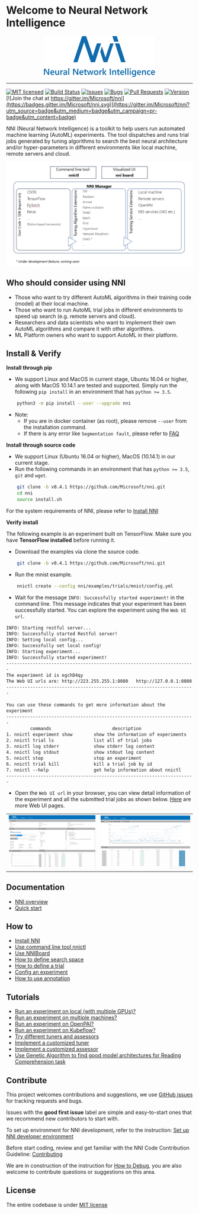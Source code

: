 # Welcome to Neural Network Intelligence

<p align="center">
<img src="img/nni_logo.png" alt="drawing" width="300"/>
</p>

-----------

[![MIT licensed](https://img.shields.io/badge/license-MIT-yellow.svg)](https://github.com/Microsoft/nni/blob/master/LICENSE)
[![Build Status](https://msrasrg.visualstudio.com/NNIOpenSource/_apis/build/status/Microsoft.nni)](https://msrasrg.visualstudio.com/NNIOpenSource/_build/latest?definitionId=6)
[![Issues](https://img.shields.io/github/issues-raw/Microsoft/nni.svg)](https://github.com/Microsoft/nni/issues?q=is%3Aissue+is%3Aopen)
[![Bugs](https://img.shields.io/github/issues/Microsoft/nni/bug.svg)](https://github.com/Microsoft/nni/issues?q=is%3Aissue+is%3Aopen+label%3Abug)
[![Pull Requests](https://img.shields.io/github/issues-pr-raw/Microsoft/nni.svg)](https://github.com/Microsoft/nni/pulls?q=is%3Apr+is%3Aopen)
[![Version](https://img.shields.io/github/release/Microsoft/nni.svg)](https://github.com/Microsoft/nni/releases) [![Join the chat at https://gitter.im/Microsoft/nni](https://badges.gitter.im/Microsoft/nni.svg)](https://gitter.im/Microsoft/nni?utm_source=badge&utm_medium=badge&utm_campaign=pr-badge&utm_content=badge)

NNI (Neural Network Intelligence) is a toolkit to help users run automated machine learning (AutoML) experiments. 
The tool dispatches and runs trial jobs generated by tuning algorithms to search the best neural architecture and/or hyper-parameters in different environments like local machine, remote servers and cloud.

<p align="center">
<img src="img/nni_arch_overview.png" alt="drawing"/>
</p>

## **Who should consider using NNI**
* Those who want to try different AutoML algorithms in their training code (model) at their local machine.
* Those who want to run AutoML trial jobs in different environments to speed up search (e.g. remote servers and cloud).
* Researchers and data scientists who want to implement their own AutoML algorithms and compare it with other algorithms.
* ML Platform owners who want to support AutoML in their platform.

## **Install & Verify**

**Install through pip** 	
* We support Linux and MacOS in current stage, Ubuntu 16.04 or higher, along with MacOS 10.14.1 are tested and supported. Simply run the following `pip install` in an environment that has `python >= 3.5`.	
```bash	
    python3 -m pip install --user --upgrade nni
```
* Note:
  * If you are in docker container (as root), please remove `--user` from the installation command.
  * If there is any error like `Segmentation fault`, please refer to [FAQ](FAQ.md)

**Install through source code**
* We support Linux (Ubuntu 16.04 or higher), MacOS (10.14.1) in our current stage. 
* Run the following commands in an environment that has `python >= 3.5`, `git` and `wget`.
```bash	
    git clone -b v0.4.1 https://github.com/Microsoft/nni.git
    cd nni	
    source install.sh	
```

For the system requirements of NNI, please refer to [Install NNI](Installation.md)

**Verify install**	

The following example is an experiment built on TensorFlow. Make sure you have **TensorFlow installed** before running it.	
* Download the examples via clone the source code.	
```bash	
    git clone -b v0.4.1 https://github.com/Microsoft/nni.git
```
* Run the mnist example.
```bash
    nnictl create --config nni/examples/trials/mnist/config.yml
```

* Wait for the message `INFO: Successfully started experiment!` in the command line. This message indicates that your experiment has been successfully started. You can explore the experiment using the `Web UI url`.
```
INFO: Starting restful server...
INFO: Successfully started Restful server!
INFO: Setting local config...
INFO: Successfully set local config!
INFO: Starting experiment...
INFO: Successfully started experiment!
-----------------------------------------------------------------------
The experiment id is egchD4qy
The Web UI urls are: http://223.255.255.1:8080   http://127.0.0.1:8080
-----------------------------------------------------------------------

You can use these commands to get more information about the experiment
-----------------------------------------------------------------------
         commands                       description
1. nnictl experiment show        show the information of experiments
2. nnictl trial ls               list all of trial jobs
3. nnictl log stderr             show stderr log content
4. nnictl log stdout             show stdout log content
5. nnictl stop                   stop an experiment
6. nnictl trial kill             kill a trial job by id
7. nnictl --help                 get help information about nnictl
-----------------------------------------------------------------------
```

* Open the `Web UI url` in your browser, you can view detail information of the experiment and all the submitted trial jobs as shown below. [Here](WebUI.md) are more Web UI pages.

<table style="border: none">
    <th><img src="img/webui_overview_page.png" alt="drawing" width="395"/></th>
    <th><img src="img/webui_trialdetail_page.png" alt="drawing" width="410"/></th>
</table>

## **Documentation**
* [NNI overview](Overview.md)
* [Quick start](GetStarted.md)

## **How to**
* [Install NNI](Installation.md)
* [Use command line tool nnictl](NNICTLDOC.md)
* [Use NNIBoard](WebUI.md)
* [How to define search space](SearchSpaceSpec.md)
* [How to define a trial](howto_1_WriteTrial.md)
* [Config an experiment](ExperimentConfig.md)
* [How to use annotation](howto_1_WriteTrial.md#nni-python-annotation)
## **Tutorials**
* [Run an experiment on local (with multiple GPUs)?](tutorial_1_CR_exp_local_api.md)
* [Run an experiment on multiple machines?](tutorial_2_RemoteMachineMode.md)
* [Run an experiment on OpenPAI?](PAIMode.md)
* [Run an experiment on Kubeflow?](KubeflowMode.md)
* [Try different tuners and assessors](tutorial_3_tryTunersAndAssessors.md)
* [Implement a customized tuner](howto_2_CustomizedTuner.md)
* [Implement a customized assessor](../examples/assessors/README.md)
* [Use Genetic Algorithm to find good model architectures for Reading Comprehension task](../examples/trials/ga_squad/README.md)

## **Contribute**
This project welcomes contributions and suggestions, we use [GitHub issues](https://github.com/Microsoft/nni/issues) for tracking requests and bugs.

Issues with the **good first issue** label are simple and easy-to-start ones that we recommend new contributors to start with.

To set up environment for NNI development, refer to the instruction: [Set up NNI developer environment](SetupNNIDeveloperEnvironment.md)

Before start coding, review and get familiar with the NNI Code Contribution Guideline: [Contributing](CONTRIBUTING.md)

We are in construction of the instruction for [How to Debug](HowToDebug.md), you are also welcome to contribute questions or suggestions on this area.

## **License** 
The entire codebase is under [MIT license](https://github.com/Microsoft/nni/blob/master/LICENSE)

